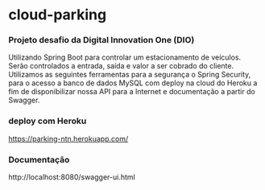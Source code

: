 # cloud-parking
### Projeto desafio da Digital Innovation One (DIO)


Utilizando Spring Boot para controlar um estacionamento de veículos. Serão controlados a entrada, saída e valor a ser cobrado do cliente.  
Utilizamos as seguintes ferramentas para a segurança o Spring Security, para o acesso a banco de dados MySQL com deploy na cloud do Heroku a fim de disponibilizar nossa API para a Internet e documentação a partir do Swagger.

### deploy com Heroku
https://parking-ntn.herokuapp.com/

### Documentação
http://localhost:8080/swagger-ui.html
